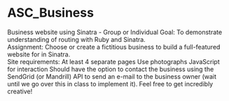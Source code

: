 # ASC_Business
Business website using Sinatra - Group or Individual Goal:  To demonstrate understanding of routing with Ruby and Sinatra.  
Assignment:  Choose or create a fictitious business to build a full-featured website for in Sinatra.  
Site requirements:  At least 4 separate pages Use photographs JavaScript for interaction Should have the option to contact the business using the SendGrid (or Mandrill) API to send an e-mail to the business owner (wait until we go over this in class to implement it). Feel free to get incredibly creative!
